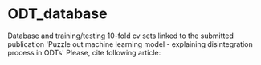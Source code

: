 # ODT_database
Database and training/testing 10-fold cv sets linked to the submitted publication 'Puzzle out machine learning model - explaining disintegration process in ODTs'
Please, cite following article:

